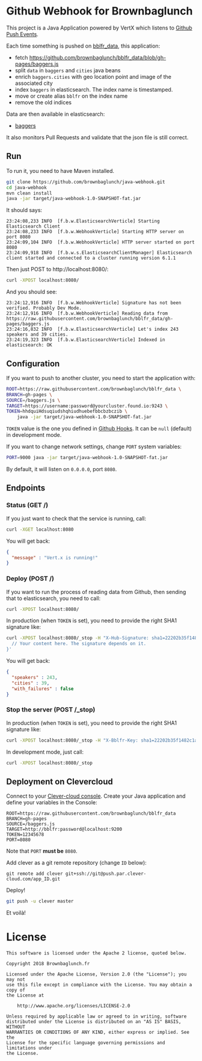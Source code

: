 # Github Webhook for Brownbaglunch

This project is a Java Application powered by VertX which listens to [Github Push Events](https://developer.github.com/v3/activity/events/types/#pushevent).

Each time something is pushed on [bblfr_data](https://github.com/brownbaglunch/bblfr_data), this application:

* fetch https://github.com/brownbaglunch/bblfr_data/blob/gh-pages/baggers.js
* split `data` in `baggers` and `cities` java beans
* enrich `baggers.cities` with geo location point and image of the associated city
* index `baggers` in elasticsearch. The index name is timestamped.
* move or create alias `bblfr` on the index name
* remove the old indices

Data are then available in elasticsearch:

* [baggers](http://localhost:9200/bblfr/doc/_search?pretty)

It also monitors Pull Requests and validate that the json file is still correct.

## Run

To run it, you need to have Maven installed.

```sh
git clone https://github.com/brownbaglunch/java-webhook.git
cd java-webhook
mvn clean install
java -jar target/java-webhook-1.0-SNAPSHOT-fat.jar
```

It should says:

```
23:24:08,233 INFO  [f.b.w.ElasticsearchVerticle] Starting Elasticsearch Client
23:24:08,233 INFO  [f.b.w.WebhookVerticle] Starting HTTP server on port 8080
23:24:09,104 INFO  [f.b.w.WebhookVerticle] HTTP server started on port 8080
23:24:09,918 INFO  [f.b.w.s.ElasticsearchClientManager] Elasticsearch client started and connected to a cluster running version 6.1.1
```

Then just POST to http://localhost:8080/:

```sh
curl -XPOST localhost:8080/
```

And you should see:

```
23:24:12,916 INFO  [f.b.w.WebhookVerticle] Signature has not been verified. Probably Dev Mode.
23:24:12,916 INFO  [f.b.w.WebhookVerticle] Reading data from https://raw.githubusercontent.com/brownbaglunch/bblfr_data/gh-pages/baggers.js
23:24:16,832 INFO  [f.b.w.ElasticsearchVerticle] Let's index 243 speakers and 39 cities.
23:24:19,323 INFO  [f.b.w.ElasticsearchVerticle] Indexed in elasticsearch: OK
```

## Configuration

If you want to push to another cluster, you need to start the application with:

```sh
ROOT=https://raw.githubusercontent.com/brownbaglunch/bblfr_data \
BRANCH=gh-pages \
SOURCE=/baggers.js \
TARGET=https://username:password@yourcluster.found.io:9243 \
TOKEN=hhdquiHdsuqiudshqhiudhuebefbbcbzbczib \
    java -jar target/java-webhook-1.0-SNAPSHOT-fat.jar
```

`TOKEN` value is the one you defined in [Github Hooks](https://github.com/brownbaglunch/bblfr_data/settings/hooks/).
It can be `null` (default) in development mode.

If you want to change network settings, change `PORT` system variables:

```sh
PORT=9000 java -jar target/java-webhook-1.0-SNAPSHOT-fat.jar
```

By default, it will listen on `0.0.0.0`, port `8080`.

## Endpoints

### Status (GET /)

If you just want to check that the service is running, call:

```sh
curl -XGET localhost:8080
```

You will get back:

```json
{
  "message" : "Vert.x is running!"
}
```

### Deploy (POST /)

If you want to run the process of reading data from Github, then sending that to elasticsearch, you need to call:

```sh
curl -XPOST localhost:8080/
```

In production (when `TOKEN` is set), you need to provide the right SHA1 signature like:

```sh
curl -XPOST localhost:8080/_stop -H "X-Hub-Signature: sha1=22202b35f1482c1a8d3d0c3f6b3c46307792d409" -d '{
  // Your content here. The signature depends on it.
}'
```

You will get back:

```json
{
  "speakers" : 243,
  "cities" : 39,
  "with_failures" : false
}
```

### Stop the server (POST /_stop)

In production (when `TOKEN` is set), you need to provide the right SHA1 signature like:

```sh
curl -XPOST localhost:8080/_stop -H "X-Bblfr-Key: sha1=22202b35f1482c1a8d3d0c3f6b3c46307792d409"
```

In development mode, just call:

```sh
curl -XPOST localhost:8080/_stop
```

## Deployment on Clevercloud

Connect to your [Clever-cloud console](https://console.clever-cloud.com/).
Create your Java application and define your variables in the Console:

```
ROOT=https://raw.githubusercontent.com/brownbaglunch/bblfr_data
BRANCH=gh-pages
SOURCE=/baggers.js
TARGET=http://bblfr:password@localhost:9200
TOKEN=12345678
PORT=8080
```

Note that `PORT` **must be** `8080`.

Add clever as a git remote repository (change `ID` below):

```ssh
git remote add clever git+ssh://git@push.par.clever-cloud.com/app_ID.git
```

Deploy!

```sh
git push -u clever master
```

Et voilà!

# License

```
This software is licensed under the Apache 2 license, quoted below.

Copyright 2018 Brownbaglunch.fr

Licensed under the Apache License, Version 2.0 (the "License"); you may not
use this file except in compliance with the License. You may obtain a copy of
the License at

    http://www.apache.org/licenses/LICENSE-2.0

Unless required by applicable law or agreed to in writing, software
distributed under the License is distributed on an "AS IS" BASIS, WITHOUT
WARRANTIES OR CONDITIONS OF ANY KIND, either express or implied. See the
License for the specific language governing permissions and limitations under
the License.
```

